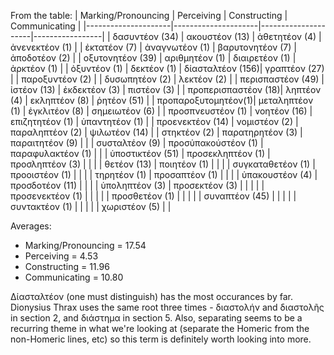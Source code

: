 From the table:
| Marking/Pronouncing |     Perceiving      |    Constructing     |  Communicating  |
|---------------------|---------------------|---------------------|-----------------|
| δασυντέον    (34)   | ακουστέον    (13)   | ἀθετητέον      (4)  | ἀνενεκτέον (1)  |
| ἐκτατέον     (7)    | ἀναγνωτέον   (1)    | βαρυτονητέον   (7)  | ἀποδοτέον  (2)  |
| οξυτονητέον  (39)   | αριθμητέον   (1)    | διαιρετέον     (1)  | ἀρκτέον    (1)  |
| ὀξυντέον     (1)    | δεκτέον      (1)    | δίασταλτέον    (156)| γραπτέον   (27) |
| παροξυντέον  (2)    |                     | δυσωπητέον     (2)  | λεκτέον    (2)  |
| περισπαστέον (49)   | ἰστέον       (13)   | ἐκδεκτέον      (3)  | πιστέον    (3)  |
| προπερισπαστέον (18)| ληπτέον      (4)    | εκληπτέον      (8)  | ῥητέον     (51) |
| προπαροξυτομητέον(1)| μεταληπτέον  (1)    | ἐγκλιτέον      (8)  | σημειωτέον (6)  |
| προσπνευστέον (1)   | νοητέον      (16)   | επιζητητέον    (1)  | ὑπαντητέον (1)  |
| προενεκτέον (14)    | νομιστέον    (2)    | παραληπτέον    (2)  | ψιλωτέον   (14) |
| στηκτέον     (2)    | παρατηρητέον (3)    | παραιτητέον    (9)  |                 |
| συσταλτέον   (9)    | προσὑπακούστέον (1) | παραφυλακτέον  (1)  |                 |
| ὑποστικτέον  (51)   | προσεκληπτέον (1)   | προσληπτέον    (3)  |                 |
|                     | θετέον        (13)  | ποιητέον       (1)  |                 |
|                     | συγκαταθετέον (1)   | προοιστέον     (1)  |                 |
|                     | τηρητέον      (1)   | προσαπτέον     (1)  |                 |
|                     | ὑπακουστέον   (4)   | προσδοτέον     (11) |                 |
|                     | ὑποληπτέον    (3)   | προσεκτέον     (3)  |                 |
|                     |                     | προσενεκτέον   (1)  |                 |
|                     |                     | προσθετέον     (1)  |                 |
|                     |                     | συναπτέον      (45) |                 |
|                     |                     | συντακτέον     (1)  |                 |
|                     |                     | χωριστέον      (5)  |                 |

Averages:
* Marking/Pronouncing = 17.54
* Perceiving = 4.53
* Constructing = 11.96
* Communicating = 10.80

Δίασταλτέον (one must distinguish) has the most occurances by far. Dionysius Thrax uses the same root three times - διαστολήν and διαστολῆς in section 2, and διάστημα in section 5. Also, separating seems to be a recurring theme in what we're looking at (separate the Homeric from the non-Homeric lines, etc) so this term is definitely worth looking into more. 

